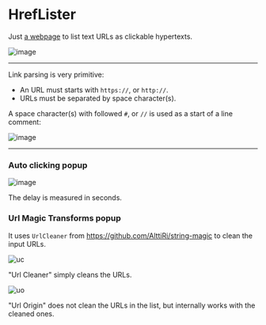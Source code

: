# HrefLister

Just [a webpage](https://alttiri.github.io/href-lister) to list text URLs as clickable hypertexts.

![image](https://user-images.githubusercontent.com/16310547/226176272-8000fd78-1b62-49d0-8252-bbfcac1b36bb.png)

---

Link parsing is very primitive:

 - An URL must starts with `https://`, or `http://`.
 - URLs must be separated by space character(s).

A space character(s) with followed `#`, or `//` is used as a start of a line comment:

![image](https://user-images.githubusercontent.com/16310547/226177171-9080121a-8b6a-4130-ab0a-99d79f51a42b.png)

---

### Auto clicking popup

![image](https://github.com/AlttiRi/href-lister/assets/16310547/be0794a6-7831-439f-9f7a-9ddb42b296d2)

The delay is measured in seconds.

### Url Magic Transforms popup


It uses `UrlCleaner` from https://github.com/AlttiRi/string-magic to clean the input URLs.

![uc](https://github.com/user-attachments/assets/65e89496-1809-4e07-adaa-13ce958ddede)

"Url Cleaner" simply cleans the URLs.

![uo](https://github.com/user-attachments/assets/64422050-67cf-4231-bcef-d17fdc61766a)

"Url Origin" does not clean the URLs in the list, but internally works with the cleaned ones.
